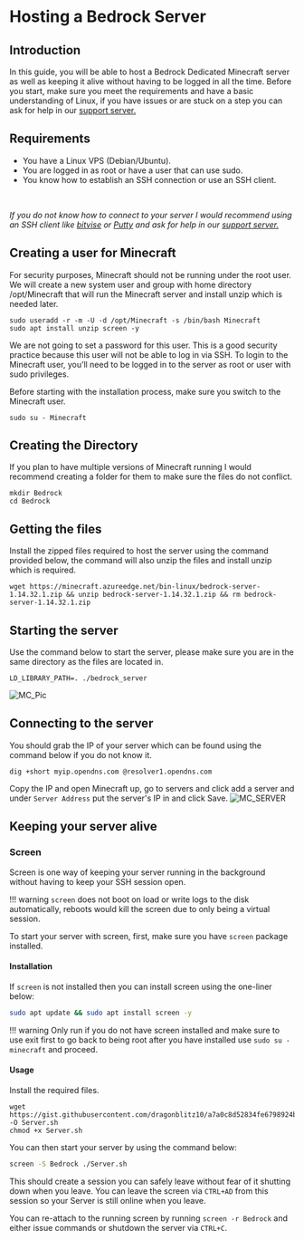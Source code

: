 # Hosting a Bedrock Server

## Introduction
In this guide, you will be able to host a Bedrock Dedicated Minecraft server as well as keeping it alive without having to be logged in all the time. Before you start, make sure you meet the requirements and have a basic understanding of Linux, if you have issues or are stuck on a step you can ask for help in our [support server.](https://discord.gg/jcKEyxn)

## Requirements 
* You have a Linux VPS (Debian/Ubuntu).
* You are logged in as root or have a user that can use sudo.
* You know how to establish an SSH connection or use an SSH client.
<br/>

*If you do not know how to connect to your server I would recommend using an SSH client like [bitvise](https://www.bitvise.com/ssh-client-download) or [Putty](https://www.putty.org/) and ask for help in our [support server.](https://discord.gg/jcKEyxn)*

## Creating a user for Minecraft
For security purposes, Minecraft should not be running under the root user. We will create a new system user and group with home directory /opt/Minecraft that will run the Minecraft server and install unzip which is needed later.

```
sudo useradd -r -m -U -d /opt/Minecraft -s /bin/bash Minecraft
sudo apt install unzip screen -y
```
We are not going to set a password for this user. This is a good security practice because this user will not be able to log in via SSH. To login to the Minecraft user, you’ll need to be logged in to the server as root or user with sudo privileges.

Before starting with the installation process, make sure you switch to the Minecraft user.

```
sudo su - Minecraft
```

## Creating the Directory 
If you plan to have multiple versions of Minecraft running I would recommend creating a folder for them to make sure the files do not conflict.
```
mkdir Bedrock
cd Bedrock
```

## Getting the files
Install the zipped files required to host the server using the command provided below, the command will also unzip the files and install unzip which is required.
```
wget https://minecraft.azureedge.net/bin-linux/bedrock-server-1.14.32.1.zip && unzip bedrock-server-1.14.32.1.zip && rm bedrock-server-1.14.32.1.zip
```

## Starting the server
Use the command below to start the server, please make sure you are in the same directory as the files are located in.
```
LD_LIBRARY_PATH=. ./bedrock_server
```
![MC_Pic](https://i.imgur.com/SSbHExv.png)

## Connecting to the server
You should grab the IP of your server which can be found using the command below if you do not know it.

```
dig +short myip.opendns.com @resolver1.opendns.com
```
 Copy the IP and open Minecraft up, go to servers and click add a server and under `Server Address` put the server's IP in and click Save.
 ![MC_SERVER](https://i.imgur.com/mmChKDk.png)


## Keeping your server alive
### Screen

Screen is one way of keeping your server running in the background without having to keep your SSH session open.

!!! warning
    `screen` does not boot on load or write logs to the disk automatically, reboots would kill the screen due to only being a virtual session.

To start your server with screen, first, make sure you have `screen` package installed.

#### Installation
If `screen` is not installed then you can install screen using the one-liner below:
```bash
sudo apt update && sudo apt install screen -y
```
!!! warning
    Only run if you do not have screen installed and make sure to use exit first to go back to being root after you have installed use `sudo su - minecraft` and proceed.
#### Usage
Install the required files.
```
wget https://gist.githubusercontent.com/dragonblitz10/a7a0c8d52834fe6798924b7ce1c72e21/raw/2b6f88d31995a37f62641d591a9d39a218e6f78e/Server.sh -O Server.sh
chmod +x Server.sh
```
You can then start your server by using the command below:
```bash
screen -S Bedrock ./Server.sh
```
This should create a session you can safely leave without fear of it shutting down when you leave. 
You can leave the screen via `CTRL+AD` from this session so your Server is still online when you leave.

You can re-attach to the running screen by running `screen -r Bedrock` and either issue commands or shutdown the server via `CTRL+C`.